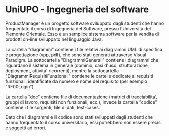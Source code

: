 # UniUPO - Ingegneria del software
ProductManager è un progetto software sviluppato dagli studenti che hanno frequentato il corso di Ingegneria del Software, presso l'Università del Piemonte Orientale. 
Esso è un semplice sistema software per la vendita di prodotti on-line sviluppato nel linguaggio Java.

La cartella "diagrammi" contiene i file relativi ai diagrammi UML di specifica e progettazione (vpp, pdf), che sono stati generati attraverso Visual Paradigm.
La sottocartella "DiagrammiGenerali" contiene i diagrammi che riguardano il sistema in generale (dominio, casi d'uso, strutturazione, deployment, attivita' ricorrenti), mentre la sottocartella "DiagrammiRequisitiFunzionali" contiene le cartelle dedicate ai requisiti funzionali, identificate da numero e nome del requisito (per esempio "RF00Login").

La cartella "doc" contiene file di documentazione (matrici di tracciabilita', gruppi di lavoro, requisiti non funzionali, ecc.), invece la cartella "codice" contiene i file sorgenti, file di dati, test-cases.

Dato che i diagrammi e il codice sono stati sviluppati dagli studenti che hanno frequentato il corso universitario, essi potrebbero non essere precisi e soggetti ad errori.
